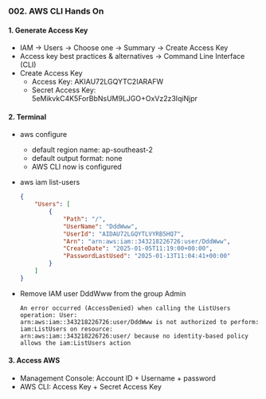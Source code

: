 ### 002. AWS CLI Hands On

#### 1. Generate Access Key
- IAM -> Users -> Choose one -> Summary -> Create Access Key
- Access key best practices & alternatives -> Command Line Interface (CLI)
- Create Access Key
  - Access Key: AKIAU72LGQYTC2IARAFW
  - Secret Access Key: 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
 
#### 2. Terminal
- aws configure
  - default region name: ap-southeast-2
  - default output format: none
  - AWS CLI now is configured
 
- aws iam list-users
  ```json
  {
      "Users": [
          {
              "Path": "/",
              "UserName": "DddWww",
              "UserId": "AIDAU72LGQYTLVYRB5HQ7",
              "Arn": "arn:aws:iam::343218226726:user/DddWww",
              "CreateDate": "2025-01-05T11:19:00+00:00",
              "PasswordLastUsed": "2025-01-13T11:04:41+00:00"
          }
      ]
  }
  ```

- Remove IAM user DddWww from the group Admin
  ```text
  An error occurred (AccessDenied) when calling the ListUsers operation: User:     
  arn:aws:iam::343218226726:user/DddWww is not authorized to perform: iam:ListUsers on resource: 
  arn:aws:iam::343218226726:user/ because no identity-based policy allows the iam:ListUsers action
  ```

#### 3. Access AWS
- Management Console: Account ID + Username + password
- AWS CLI: Access Key + Secret Access Key
